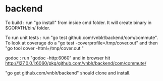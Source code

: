 # backend

To build : 
run "go install" from inside cmd folder. It will create binary in $GOPATH/bin/ folder. 

To run unit tests :
run "go test github.com/vnblr/backend/com/commute". To look at coverage do a "go test -coverprofile=/tmp/cover.out" and then "go tool cover -html=/tmp/cover.out "

godoc :
run "godoc -http:6060" and in browser hit http://127.0.0.1:6060/pkg/github.com/vnblr/backend/com/commute/

"go get github.com/vnblr/backend" should clone and install. <TODO>
